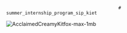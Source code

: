                                               # summer_internship_program_sip_kiet

   ![AcclaimedCreamyKitfox-max-1mb](https://user-images.githubusercontent.com/65655892/134227410-fe35bf38-5990-4a99-8c47-add4c50238ff.gif)

